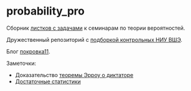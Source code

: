 # probability_pro

Сборник [листков с задачами](https://github.com/bdemeshev/probability_pro/raw/master/probability_pro.pdf) к семинарам по теории вероятностей.

Дружественный репозиторий с [подборкой контрольных НИУ ВШЭ](https://github.com/bdemeshev/probability_hse_exams/).

Блог [покровка11](https://pokrovka11.wordpress.com).

Заметочки:

* Доказательство [теоремы Эрроу о диктаторе](https://bdemeshev.github.io/probability_pro/arrow_impossibility.html)
* [Достаточные статистики](https://bdemeshev.github.io/probability_pro/sufficient_statistic.html)
